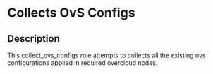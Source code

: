 # Collects OvS Configs

## Description

This collect_ovs_configs role attempts to collects all the existing ovs configurations applied in required overcloud nodes.

```
